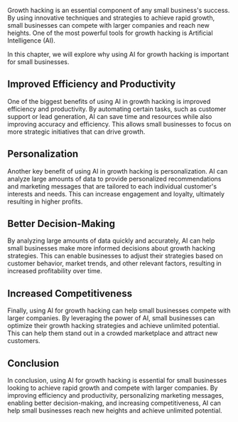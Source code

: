 
Growth hacking is an essential component of any small business's success. By using innovative techniques and strategies to achieve rapid growth, small businesses can compete with larger companies and reach new heights. One of the most powerful tools for growth hacking is Artificial Intelligence (AI).

In this chapter, we will explore why using AI for growth hacking is important for small businesses.

Improved Efficiency and Productivity
------------------------------------

One of the biggest benefits of using AI in growth hacking is improved efficiency and productivity. By automating certain tasks, such as customer support or lead generation, AI can save time and resources while also improving accuracy and efficiency. This allows small businesses to focus on more strategic initiatives that can drive growth.

Personalization
---------------

Another key benefit of using AI in growth hacking is personalization. AI can analyze large amounts of data to provide personalized recommendations and marketing messages that are tailored to each individual customer's interests and needs. This can increase engagement and loyalty, ultimately resulting in higher profits.

Better Decision-Making
----------------------

By analyzing large amounts of data quickly and accurately, AI can help small businesses make more informed decisions about growth hacking strategies. This can enable businesses to adjust their strategies based on customer behavior, market trends, and other relevant factors, resulting in increased profitability over time.

Increased Competitiveness
-------------------------

Finally, using AI for growth hacking can help small businesses compete with larger companies. By leveraging the power of AI, small businesses can optimize their growth hacking strategies and achieve unlimited potential. This can help them stand out in a crowded marketplace and attract new customers.

Conclusion
----------

In conclusion, using AI for growth hacking is essential for small businesses looking to achieve rapid growth and compete with larger companies. By improving efficiency and productivity, personalizing marketing messages, enabling better decision-making, and increasing competitiveness, AI can help small businesses reach new heights and achieve unlimited potential.
